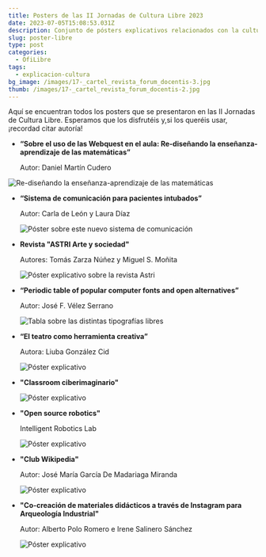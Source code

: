 ```yaml
---
title: Posters de las II Jornadas de Cultura Libre 2023
date: 2023-07-05T15:08:53.031Z
description: Conjunto de pósters explicativos relacionados con la cultura libre
slug: poster-libre
type: post
categories:
  - OfiLibre
tags:
  - explicacion-cultura
bg_image: /images/17-_cartel_revista_forum_docentis-3.jpg
thumb: /images/17-_cartel_revista_forum_docentis-2.jpg
---
```

A﻿quí se encuentran todos los posters que se presentaron en las II Jornadas de Cultura Libre. Esperamos que los disfrutéis y,si los queréis usar, ¡recordad citar autoría! 

* **“Sobre el uso de las Webquest en el aula: Re-diseñando la enseñanza-aprendizaje de las matemáticas”**

  Autor: Daniel Martín Cudero

![Re-diseñando la enseñanza-aprendizaje de las matemáticas](/images/1-póster-daniel_martín_cudero.jpg "Webquest en el aula")

* **“Sistema de comunicación para pacientes intubados”**

  Autor: Carla de León y Laura Díaz

  ![Póster sobre este nuevo sistema de comunicación](/images/2-sistema_de_comunicación_para_pacientes_intubados.jpg "Sistema de comunicación para pacientes intubados")
* **Revista "ASTRI Arte y sociedad"**

  Autores: Tomás Zarza Núñez y Miguel S. Moñita

  ![Póster explicativo sobre la revista Astri](/images/poster_asri.jpg "Revista ASTRI")
* **“Periodic table of popular computer fonts and open alternatives”**

  Autor: José F. Vélez Serrano

  ![Tabla sobre las distintas tipografías libres](/images/5-fuentesimprimible.jpg "Fuentes libres")
* **“El teatro como herramienta creativa”**

  Autora: Liuba González Cid

  ![Póster explicativo](/images/6-infografía-el_teatro_como_herramienta_creativa-fecyt-urjc-cultura-libre_2_2_.jpg "El teatro como herramienta creativa")
* **"Classroom ciberimaginario"**

  ![Póster explicativo](/images/16-poster-classroom-ciberimaginario-impresion.jpg "Classroom ciberimaginario")
* **"Open source robotics"**

  Intelligent Robotics Lab

  ![Póster explicativo](/images/20-robotsposter_cultura_libre_v2-1.jpg "Open source robotics")
* **"Club Wikipedia"**

  Autor: José María García De Madariaga Miranda

  ![Póster explicativo](/images/club_wikipedia.jpg "Club Wikipedia")
* **"Co-creación de materiales didácticos a través de Instagram para Arqueología Industrial"**

  Autor: Alberto Polo Romero e Irene Salinero Sánchez

  ![Póster explicativo](/images/polo_salinero_poster_ofilibre.jpg "Co-creación de materiales didácticos a través de Instagram para Arqueología Industrial")